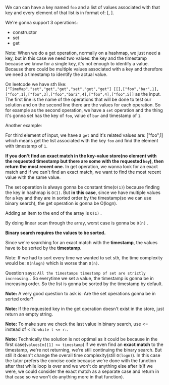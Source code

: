 We can can have a key named `foo` and a list of values associated with that key and every element of that list is in format of: [<value>, <timestamp>].

We're gonna support 3 operations:
- constructor
- set
- get

Note: When we do a get operation, normally on a hashmap, we just need a key, but in this case we need two values: the key and the timestamp because
we know for a single key, it's not enough to identify a value. Because there could be multiple values associated with a key and therefore we need a
timestamp to identify the actual value.

On leetcode we have sth like:
`
["TimeMap","set","get","get","set","get","get"]
[[],["foo","bar",1],["foo",1],["foo",3],["foo","bar2",4],["foo",4],["foo",5]]
`
as the input. The first line is the name of the operations that will be done to test our solution and on the second line there are the values
for each operation. So for example as the second operation, we have a `set` operation and the thing it's gonna set has the key of `foo`, value of
`bar` and timestamp of `1`.

Another example:

For third element of input, we have a `get` and it's related values are: ["foo",1] which means get the list associated with the key `foo` and find the
element with timestamp of `1`.

**If you don't find an exact match in the key-value store(no element with the requested timestamp but there are some with the requested `key`), then
return the most recent one.** In get operation, we wanna look for an exact match and if we can't find an exact match, we want to find the most
recent value with the same value.

The set operation is always gonna be constant time(`O(1)`) because finding the key in hashmap is `O(1)`. But **in this case**, since we have multiple
values for a key and they are in sorted order by the timestamp(so we can use binary search), the get operation is gonna be O(logn).

Adding an item to the end of the array is `O(1)` .

By doing linear scan through the array, worst case is gonna be `O(n)` .

**Binary search requires the values to be sorted.**

Since we're searching for an exact match with the **timestamp**, the values have to be sorted by the **timestamp**.

Note: If we had to sort every time we wanted to set sth, the time complexity would be: `O(nlogn)` which is worse than `O(n)`.

Question says: `All the timestamps timestamp of set are strictly increasing.`. So everytime we set a value, the timestamp is gonna be
in increasing order. So the list is gonna be sorted by the timestamp by default.

**Note:** A very good question to ask is: Are the set operations gonna be in sorted order?

**Note:** If the requested key in the get operation doesn't exist in the store, just return an empty string.

**Note:** To make sure we check the last value in binary search, use <= instead of < in: `while l <= r:`.

**Note:** Technically the solution is not optimal as it could be because in the first case(`values[m][1] <= timestamp`) if we even find an **exact match**
to the timestamp, we're not returning, we're still continuing the binary search. But still it doesn't change the overall time complexity(still
`O(logn)`). In this case the tutor prefers the concise code because we're done with the function after that while loop is over and we won't do anything
else after it(if we were, we could consider the exact match as a separate case and return in that case so we won't do anything more in that
function).
